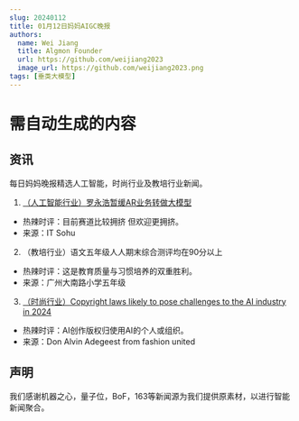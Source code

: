 ```yaml
---
slug: 20240112
title: 01月12日妈妈AIGC晚报
authors:
  name: Wei Jiang
  title: Algmon Founder
  url: https://github.com/weijiang2023
  image_url: https://github.com/weijiang2023.png
tags: [垂类大模型]
---
```


# 需自动生成的内容
## 资讯
每日妈妈晚报精选人工智能，时尚行业及教培行业新闻。

1. [（人工智能行业）罗永浩暂缓AR业务转做大模型](https://it.sohu.com/a/751400299_115565)
* 热辣时评：目前赛道比较拥挤 但欢迎更拥挤。
* 来源：IT Sohu

2. （教培行业）语文五年级人人期末综合测评均在90分以上
* 热辣时评：这是教育质量与习惯培养的双重胜利。
* 来源：广州大南路小学五年级

3. [（时尚行业）Copyright laws likely to pose challenges to the AI industry in 2024](https://fashionunited.com/news/fashion/copyright-laws-likely-to-pose-challenges-to-the-ai-industry-in-2024/2024010557685)
* 热辣时评：AI创作版权归使用AI的个人或组织。
* 来源：Don Alvin Adegeest from fashion united

## 声明

我们感谢机器之心，量子位，BoF，163等新闻源为我们提供原素材，以进行智能新闻聚合。